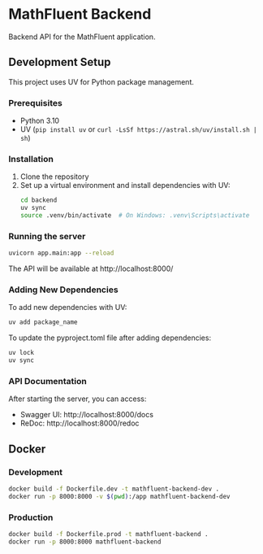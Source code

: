 # MathFluent Backend

Backend API for the MathFluent application.

## Development Setup

This project uses UV for Python package management.

### Prerequisites

- Python 3.10
- UV (`pip install uv` or `curl -LsSf https://astral.sh/uv/install.sh | sh`)

### Installation

1. Clone the repository
2. Set up a virtual environment and install dependencies with UV:
   ```bash
   cd backend
   uv sync
   source .venv/bin/activate  # On Windows: .venv\Scripts\activate
   ```

### Running the server

```bash
uvicorn app.main:app --reload
```

The API will be available at http://localhost:8000/

### Adding New Dependencies

To add new dependencies with UV:

```bash
uv add package_name
```

To update the pyproject.toml file after adding dependencies:

```bash
uv lock
uv sync
```

### API Documentation

After starting the server, you can access:
- Swagger UI: http://localhost:8000/docs
- ReDoc: http://localhost:8000/redoc

## Docker

### Development

```bash
docker build -f Dockerfile.dev -t mathfluent-backend-dev .
docker run -p 8000:8000 -v $(pwd):/app mathfluent-backend-dev
```

### Production

```bash
docker build -f Dockerfile.prod -t mathfluent-backend .
docker run -p 8000:8000 mathfluent-backend
``` 